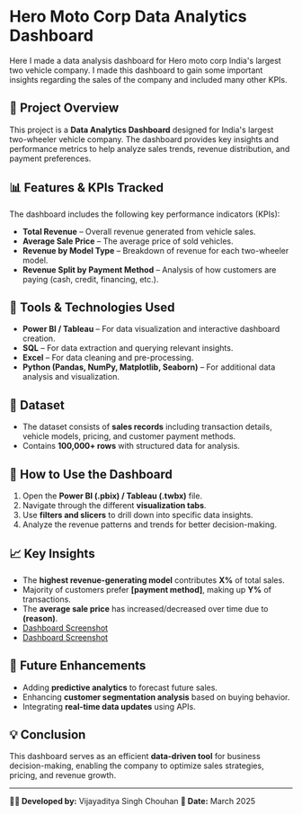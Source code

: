 # Hero Moto Corp Data Analytics Dashboard
Here I made a data analysis dashboard for Hero moto corp India's largest two vehicle company. I made this dashboard to gain some important insights regarding the sales of the company and included many other KPIs.

## 📌 Project Overview

This project is a **Data Analytics Dashboard** designed for India's largest two-wheeler vehicle company. The dashboard provides key insights and performance metrics to help analyze sales trends, revenue distribution, and payment preferences.

## 📊 Features & KPIs Tracked

The dashboard includes the following key performance indicators (KPIs):

- **Total Revenue** – Overall revenue generated from vehicle sales.
- **Average Sale Price** – The average price of sold vehicles.
- **Revenue by Model Type** – Breakdown of revenue for each two-wheeler model.
- **Revenue Split by Payment Method** – Analysis of how customers are paying (cash, credit, financing, etc.).

## 🔧 Tools & Technologies Used

- **Power BI / Tableau** – For data visualization and interactive dashboard creation.
- **SQL** – For data extraction and querying relevant insights.
- **Excel** – For data cleaning and pre-processing.
- **Python (Pandas, NumPy, Matplotlib, Seaborn)** – For additional data analysis and visualization.

## 📂 Dataset

- The dataset consists of **sales records** including transaction details, vehicle models, pricing, and customer payment methods.
- Contains **100,000+ rows** with structured data for analysis.

## 📌 How to Use the Dashboard

1. Open the **Power BI (.pbix) / Tableau (.twbx)** file.
2. Navigate through the different **visualization tabs**.
3. Use **filters and slicers** to drill down into specific data insights.
4. Analyze the revenue patterns and trends for better decision-making.

## 📈 Key Insights

- The **highest revenue-generating model** contributes **X%** of total sales.
- Majority of customers prefer **[payment method]**, making up **Y%** of transactions.
- The **average sale price** has increased/decreased over time due to **(reason)**.
- <a href="https://github.com/vijayadityacoder/Data-Analysis-Dashboard-Hero/blob/main/Hero%20moto%20corp/Screenshot%202025-03-19%20110918.png"> Dashboard Screenshot </a>
- <a href="https://github.com/vijayadityacoder/Data-Analysis-Dashboard-Hero/blob/main/Hero%20moto%20corp/Screenshot%202025-03-19%20110941.png"> Dashboard Screenshot </a>

## 🚀 Future Enhancements

- Adding **predictive analytics** to forecast future sales.
- Enhancing **customer segmentation analysis** based on buying behavior.
- Integrating **real-time data updates** using APIs.

## 💡 Conclusion

This dashboard serves as an efficient **data-driven tool** for business decision-making, enabling the company to optimize sales strategies, pricing, and revenue growth.

---

**👨‍💻 Developed by:** Vijayaditya Singh Chouhan
**📅 Date:** March 2025

